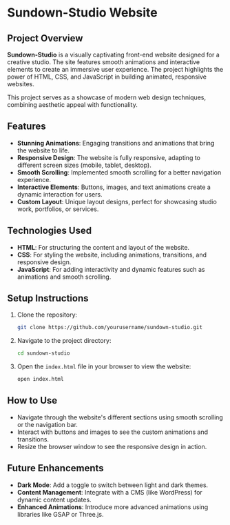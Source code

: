 # Sundown-Studio Website

## Project Overview

**Sundown-Studio** is a visually captivating front-end website designed for a creative studio. The site features smooth animations and interactive elements to create an immersive user experience. The project highlights the power of HTML, CSS, and JavaScript in building animated, responsive websites.

This project serves as a showcase of modern web design techniques, combining aesthetic appeal with functionality.

## Features

- **Stunning Animations**: Engaging transitions and animations that bring the website to life.
- **Responsive Design**: The website is fully responsive, adapting to different screen sizes (mobile, tablet, desktop).
- **Smooth Scrolling**: Implemented smooth scrolling for a better navigation experience.
- **Interactive Elements**: Buttons, images, and text animations create a dynamic interaction for users.
- **Custom Layout**: Unique layout designs, perfect for showcasing studio work, portfolios, or services.

## Technologies Used

- **HTML**: For structuring the content and layout of the website.
- **CSS**: For styling the website, including animations, transitions, and responsive design.
- **JavaScript**: For adding interactivity and dynamic features such as animations and smooth scrolling.

## Setup Instructions

1. Clone the repository:
   ```bash
   git clone https://github.com/yourusername/sundown-studio.git
   ```
2. Navigate to the project directory:
   ```bash
   cd sundown-studio
   ```
3. Open the `index.html` file in your browser to view the website:
   ```bash
   open index.html
   ```

## How to Use

- Navigate through the website's different sections using smooth scrolling or the navigation bar.
- Interact with buttons and images to see the custom animations and transitions.
- Resize the browser window to see the responsive design in action.

## Future Enhancements

- **Dark Mode**: Add a toggle to switch between light and dark themes.
- **Content Management**: Integrate with a CMS (like WordPress) for dynamic content updates.
- **Enhanced Animations**: Introduce more advanced animations using libraries like GSAP or Three.js.


